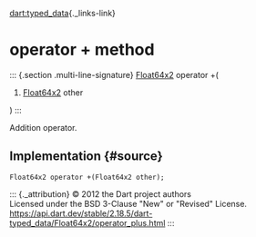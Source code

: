 [dart:typed\_data](../../dart-typed_data/dart-typed_data-library){._links-link}

operator + method
=================

::: {.section .multi-line-signature}
[Float64x2](../float64x2-class) operator +(

1.  [Float64x2](../float64x2-class) other

)
:::

Addition operator.

Implementation {#source}
--------------

``` {.language-dart data-language="dart"}
Float64x2 operator +(Float64x2 other);
```

::: {._attribution}
© 2012 the Dart project authors\
Licensed under the BSD 3-Clause \"New\" or \"Revised\" License.\
<https://api.dart.dev/stable/2.18.5/dart-typed_data/Float64x2/operator_plus.html>
:::
